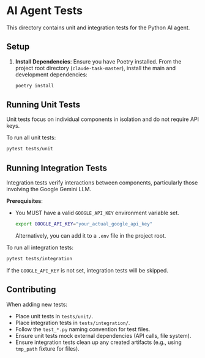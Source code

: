 # AI Agent Tests

This directory contains unit and integration tests for the Python AI agent.

## Setup

1.  **Install Dependencies**:
    Ensure you have Poetry installed. From the project root directory (`claude-task-master`), install the main and development dependencies:
    ```bash
    poetry install
    ```

## Running Unit Tests

Unit tests focus on individual components in isolation and do not require API keys.

To run all unit tests:
```bash
pytest tests/unit
```

## Running Integration Tests

Integration tests verify interactions between components, particularly those involving the Google Gemini LLM.

**Prerequisites**:
*   You MUST have a valid `GOOGLE_API_KEY` environment variable set.
    ```bash
    export GOOGLE_API_KEY="your_actual_google_api_key"
    ```
    Alternatively, you can add it to a `.env` file in the project root.

To run all integration tests:
```bash
pytest tests/integration
```

If the `GOOGLE_API_KEY` is not set, integration tests will be skipped.

## Contributing

When adding new tests:
*   Place unit tests in `tests/unit/`.
*   Place integration tests in `tests/integration/`.
*   Follow the `test_*.py` naming convention for test files.
*   Ensure unit tests mock external dependencies (API calls, file system).
*   Ensure integration tests clean up any created artifacts (e.g., using `tmp_path` fixture for files).